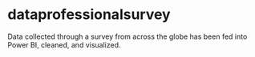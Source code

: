 # dataprofessionalsurvey
Data collected through a survey from across the globe has been fed into Power BI, cleaned, and visualized.
